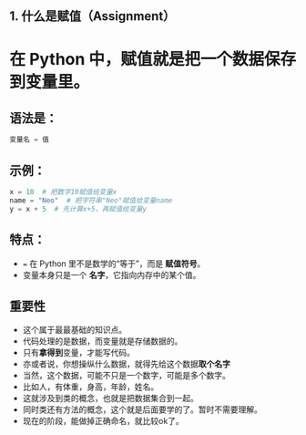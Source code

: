 ## 1. 什么是赋值（Assignment）

# 在 Python 中，**赋值**就是把一个数据保存到变量里。

## 语法是：

```python
变量名 = 值
```

## 示例：

```python
x = 10  # 把数字10赋值给变量x
name = "Neo"  # 把字符串"Neo"赋值给变量name
y = x + 5  # 先计算x+5，再赋值给变量y
```

## 特点：

* `=` 在 Python 里不是数学的“等于”，而是 **赋值符号**。
* 变量本身只是一个 **名字**，它指向内存中的某个值。

## 重要性

- 这个属于最最基础的知识点。
- 代码处理的是数据，而变量就是存储数据的。
- 只有**拿得到**变量，才能写代码。
- 亦或者说，你想操纵什么数据，就得先给这个数据**取个名字**
- 当然，这个数据，可能不只是一个数字，可能是多个数字。
- 比如人，有体重，身高，年龄，姓名。
- 这就涉及到类的概念，也就是把数据集合到一起。
- 同时类还有方法的概念，这个就是后面要学的了。暂时不需要理解。
- 现在的阶段，能做掉正确命名，就比较ok了。
